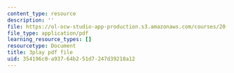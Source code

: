 ```yaml
---
content_type: resource
description: ''
file: https://ol-ocw-studio-app-production.s3.amazonaws.com/courses/20-219-becoming-the-next-bill-nye-writing-and-hosting-the-educational-show-january-iap-2015/354196c0a93764b251d7247d39218a12_gfMHRcpwQAY.pdf
file_type: application/pdf
learning_resource_types: []
resourcetype: Document
title: 3play pdf file
uid: 354196c0-a937-64b2-51d7-247d39218a12
---
```

